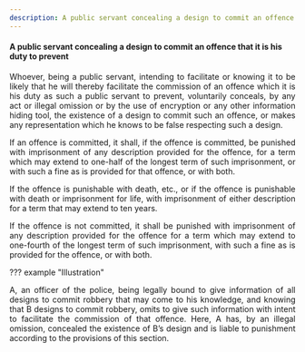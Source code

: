 ```yaml
---
description: A public servant concealing a design to commit an offence that it is his duty to prevent
---
```


#### A public servant concealing a design to commit an offence that it is his duty to prevent
<div style="text-align: justify">

Whoever, being a public servant, intending to facilitate or knowing it to be likely that he will thereby facilitate the commission of an offence which it is his duty as such a public servant to prevent, voluntarily conceals, by any act or illegal omission or by the use of encryption or any other information hiding tool, the existence of a design to commit such an offence, or makes any representation which he knows to be false respecting such a design.

</p>

If an offence is committed, it shall, if the offence is committed, be punished with imprisonment of any description provided for the offence, for a term which may extend to one-half of the longest term of such imprisonment, or with such a fine as is provided for that offence, or with both.

</p>

If the offence is punishable with death, etc., or if the offence is punishable with death or imprisonment for life, with imprisonment of either description for a term that may extend to ten years.

</p>

If the offence is not committed, it shall be punished with imprisonment of any description provided for the offence for a term which may extend to one-fourth of the longest term of such imprisonment, with such a fine as is provided for the offence, or with both.

</div>

??? example "Illustration"
    <div style="text-align: justify"> A, an officer of the police, being legally bound to give information of all designs to commit robbery that may come to his knowledge, and knowing that B designs to commit robbery, omits to give such information with intent to facilitate the commission of that offence. Here, A has, by an illegal omission, concealed the existence of B’s design and is liable to punishment according to the provisions of this section.

